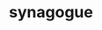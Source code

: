 ---
layout: travel&places
title: synagogue
emoji: synagogue
permalink: 🕍.html
image: assets/img/3moji/synagogue.png
---